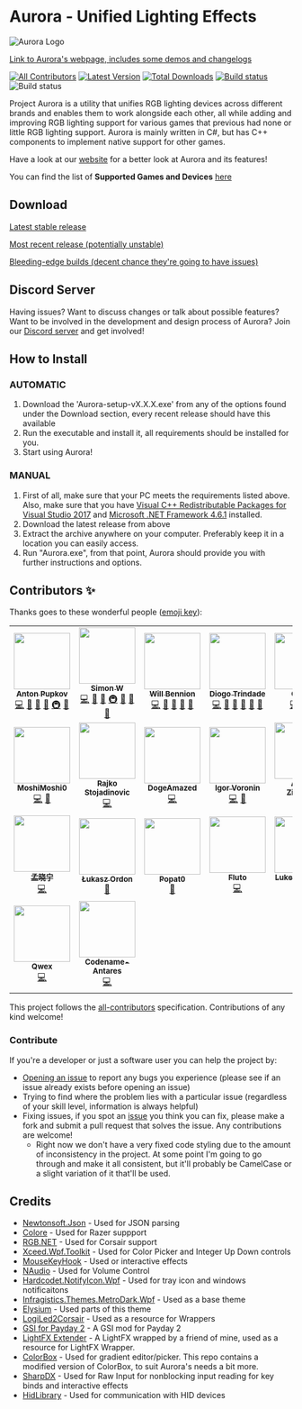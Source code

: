 # Aurora - Unified Lighting Effects
![Aurora Logo](http://i.imgur.com/ZkxyAyp.png)

[Link to Aurora's webpage, includes some demos and changelogs](http://project-aurora.com/)

[![All Contributors](https://img.shields.io/badge/all_contributors-17-orange.svg?style=flat-square)](#contributors-) [![Latest Version](https://img.shields.io/github/release/antonpup/aurora.svg)](https://github.com/antonpup/Aurora/releases/latest) [![Total Downloads](https://img.shields.io/github/downloads/antonpup/aurora/total.svg)](https://github.com/antonpup/Aurora/releases/latest) [![Build status](https://ci.appveyor.com/api/projects/status/jh44k7r5ewelxiss/branch/dev?svg=true)](https://ci.appveyor.com/project/antonpup/aurora/branch/dev) ![Build status](https://img.shields.io/badge/language-C%23-178600.svg)

Project Aurora is a utility that unifies RGB lighting devices across different brands and enables them to work alongside each other, all while adding and improving RGB lighting support for various games that previous had none or little RGB lighting support. Aurora is mainly written in C#, but has C++ components to implement native support for other games.

Have a look at our [website](https://www.project-aurora.com/) for a better look at Aurora and its features!

You can find the list of **Supported Games and Devices** [here](https://github.com/antonpup/Aurora/wiki/Supported-Games-&-Devices)

## Download

[Latest stable release](https://github.com/antonpup/Aurora/releases/latest)

[Most recent release (potentially unstable)](https://github.com/antonpup/Aurora/releases)

[Bleeding-edge builds (decent chance they're going to have issues)](https://ci.appveyor.com/project/antonpup/aurora/branch/dev/artifacts)

## Discord Server

Having issues? Want to discuss changes or talk about possible features? Want to be involved in the development and design process of Aurora? Join our [Discord server](https://discord.gg/YAuBmg9) and get involved!

## How to Install

### AUTOMATIC

1. Download the 'Aurora-setup-vX.X.X.exe' from any of the options found under the Download section, every recent release should have this available
2. Run the executable and install it, all requirements should be installed for you.
3. Start using Aurora!

### MANUAL

1. First of all, make sure that your PC meets the requirements listed above. Also, make sure that you have [Visual C++ Redistributable Packages for Visual Studio 2017](https://support.microsoft.com/en-gb/help/2977003/the-latest-supported-visual-c-downloads) and [Microsoft .NET Framework 4.6.1](https://www.microsoft.com/en-gb/download/details.aspx?id=49981) installed.
2. Download the latest release from above
3. Extract the archive anywhere on your computer. Preferably keep it in a location you can easily access.
4. Run "Aurora.exe", from that point, Aurora should provide you with further instructions and options.

## Contributors ✨

Thanks goes to these wonderful people ([emoji key](https://allcontributors.org/docs/en/emoji-key)):

<!-- ALL-CONTRIBUTORS-LIST:START - Do not remove or modify this section -->
<!-- prettier-ignore-start -->
<!-- markdownlint-disable -->
<table>
  <tr>
    <td align="center"><a href="https://github.com/antonpup"><img src="https://avatars2.githubusercontent.com/u/3421963?v=4" width="100px;" alt=""/><br /><sub><b>Anton Pupkov</b></sub></a><br /><a href="https://github.com/antonpup/Aurora/commits?author=antonpup" title="Code">💻</a> <a href="#question-antonpup" title="Answering Questions">💬</a> <a href="https://github.com/antonpup/Aurora/commits?author=antonpup" title="Documentation">📖</a> <a href="#design-antonpup" title="Design">🎨</a> <a href="#infra-antonpup" title="Infrastructure (Hosting, Build-Tools, etc)">🚇</a> <a href="https://github.com/antonpup/Aurora/pulls?q=is%3Apr+reviewed-by%3Aantonpup" title="Reviewed Pull Requests">👀</a></td>
    <td align="center"><a href="https://github.com/simon-wh"><img src="https://avatars3.githubusercontent.com/u/10797576?v=4" width="100px;" alt=""/><br /><sub><b>Simon W</b></sub></a><br /><a href="https://github.com/antonpup/Aurora/commits?author=simon-wh" title="Code">💻</a> <a href="#question-simon-wh" title="Answering Questions">💬</a> <a href="https://github.com/antonpup/Aurora/commits?author=simon-wh" title="Documentation">📖</a> <a href="#infra-simon-wh" title="Infrastructure (Hosting, Build-Tools, etc)">🚇</a> <a href="https://github.com/antonpup/Aurora/pulls?q=is%3Apr+reviewed-by%3Asimon-wh" title="Reviewed Pull Requests">👀</a> <a href="#projectManagement-simon-wh" title="Project Management">📆</a> <a href="#maintenance-simon-wh" title="Maintenance">🚧</a></td>
    <td align="center"><a href="https://github.com/Wibble199"><img src="https://avatars0.githubusercontent.com/u/3984322?v=4" width="100px;" alt=""/><br /><sub><b>Will Bennion</b></sub></a><br /><a href="https://github.com/antonpup/Aurora/commits?author=Wibble199" title="Code">💻</a> <a href="#question-Wibble199" title="Answering Questions">💬</a> <a href="https://github.com/antonpup/Aurora/commits?author=Wibble199" title="Documentation">📖</a> <a href="#maintenance-Wibble199" title="Maintenance">🚧</a> <a href="https://github.com/antonpup/Aurora/pulls?q=is%3Apr+reviewed-by%3AWibble199" title="Reviewed Pull Requests">👀</a></td>
    <td align="center"><a href="https://github.com/diogotr7"><img src="https://avatars2.githubusercontent.com/u/29486064?v=4" width="100px;" alt=""/><br /><sub><b>Diogo Trindade</b></sub></a><br /><a href="https://github.com/antonpup/Aurora/commits?author=diogotr7" title="Code">💻</a> <a href="#question-diogotr7" title="Answering Questions">💬</a> <a href="#maintenance-diogotr7" title="Maintenance">🚧</a> <a href="#projectManagement-diogotr7" title="Project Management">📆</a> <a href="https://github.com/antonpup/Aurora/pulls?q=is%3Apr+reviewed-by%3Adiogotr7" title="Reviewed Pull Requests">👀</a> <a href="https://github.com/antonpup/Aurora/commits?author=diogotr7" title="Documentation">📖</a></td>
    <td align="center"><a href="https://github.com/Gurjot95"><img src="https://avatars1.githubusercontent.com/u/20298837?v=4" width="100px;" alt=""/><br /><sub><b>Gurjot</b></sub></a><br /><a href="https://github.com/antonpup/Aurora/commits?author=Gurjot95" title="Code">💻</a> <a href="#question-Gurjot95" title="Answering Questions">💬</a> <a href="#maintenance-Gurjot95" title="Maintenance">🚧</a></td>
    <td align="center"><a href="https://github.com/gitmacer"><img src="https://avatars3.githubusercontent.com/u/37345589?v=4" width="100px;" alt=""/><br /><sub><b>Tim Oberle</b></sub></a><br /><a href="https://github.com/antonpup/Aurora/commits?author=gitmacer" title="Code">💻</a> <a href="#question-gitmacer" title="Answering Questions">💬</a> <a href="https://github.com/antonpup/Aurora/issues?q=author%3Agitmacer" title="Bug reports">🐛</a></td>
    <td align="center"><a href="https://github.com/SnakePin"><img src="https://avatars1.githubusercontent.com/u/18491360?v=4" width="100px;" alt=""/><br /><sub><b>SnakePin</b></sub></a><br /><a href="https://github.com/antonpup/Aurora/commits?author=SnakePin" title="Code">💻</a> <a href="#question-SnakePin" title="Answering Questions">💬</a></td>
  </tr>
  <tr>
    <td align="center"><a href="https://github.com/MoshiMoshi0"><img src="https://avatars2.githubusercontent.com/u/902882?v=4" width="100px;" alt=""/><br /><sub><b>MoshiMoshi0</b></sub></a><br /><a href="https://github.com/antonpup/Aurora/commits?author=MoshiMoshi0" title="Code">💻</a> <a href="#question-MoshiMoshi0" title="Answering Questions">💬</a></td>
    <td align="center"><a href="http://rajko.info"><img src="https://avatars3.githubusercontent.com/u/205276?v=4" width="100px;" alt=""/><br /><sub><b>Rajko Stojadinovic</b></sub></a><br /><a href="https://github.com/antonpup/Aurora/commits?author=rajkosto" title="Code">💻</a></td>
    <td align="center"><a href="https://github.com/DogeAmazed"><img src="https://avatars0.githubusercontent.com/u/2185647?v=4" width="100px;" alt=""/><br /><sub><b>DogeAmazed</b></sub></a><br /><a href="https://github.com/antonpup/Aurora/commits?author=DogeAmazed" title="Code">💻</a></td>
    <td align="center"><a href="https://github.com/VoronFX"><img src="https://avatars3.githubusercontent.com/u/7604250?v=4" width="100px;" alt=""/><br /><sub><b>Igor Voronin</b></sub></a><br /><a href="https://github.com/antonpup/Aurora/commits?author=VoronFX" title="Code">💻</a> <a href="#ideas-VoronFX" title="Ideas, Planning, & Feedback">🤔</a></td>
    <td align="center"><a href="https://lokalise.com"><img src="https://avatars1.githubusercontent.com/u/1381419?v=4" width="100px;" alt=""/><br /><sub><b>Arturs Ziborovs</b></sub></a><br /><a href="https://github.com/antonpup/Aurora/commits?author=DrParanoia" title="Code">💻</a></td>
    <td align="center"><a href="https://github.com/srodriguez1850"><img src="https://avatars3.githubusercontent.com/u/9145577?v=4" width="100px;" alt=""/><br /><sub><b>Sebastian Rodriguez</b></sub></a><br /><a href="https://github.com/antonpup/Aurora/commits?author=srodriguez1850" title="Code">💻</a></td>
    <td align="center"><a href="https://github.com/JoeyBallentine"><img src="https://avatars0.githubusercontent.com/u/34788790?v=4" width="100px;" alt=""/><br /><sub><b>Joey Ballentine</b></sub></a><br /><a href="https://github.com/antonpup/Aurora/commits?author=JoeyBallentine" title="Code">💻</a></td>
  </tr>
  <tr>
    <td align="center"><a href="https://github.com/meng0609"><img src="https://avatars2.githubusercontent.com/u/15703207?v=4" width="100px;" alt=""/><br /><sub><b>孟晓宁</b></sub></a><br /><a href="https://github.com/antonpup/Aurora/commits?author=meng0609" title="Code">💻</a></td>
    <td align="center"><a href="https://github.com/th3an7"><img src="https://avatars3.githubusercontent.com/u/13398380?v=4" width="100px;" alt=""/><br /><sub><b>Łukasz Ordon</b></sub></a><br /><a href="#question-th3an7" title="Answering Questions">💬</a></td>
    <td align="center"><a href="https://github.com/Popat0"><img src="https://avatars1.githubusercontent.com/u/712015?v=4" width="100px;" alt=""/><br /><sub><b>Popat0</b></sub></a><br /><a href="#question-Popat0" title="Answering Questions">💬</a></td>
    <td align="center"><a href="https://github.com/Fluto"><img src="https://avatars3.githubusercontent.com/u/7686594?v=4" width="100px;" alt=""/><br /><sub><b>Fluto</b></sub></a><br /><a href="https://github.com/antonpup/Aurora/commits?author=Fluto" title="Code">💻</a></td>
    <td align="center"><a href="http://stuntguy3000.com"><img src="https://avatars1.githubusercontent.com/u/1522389?v=4" width="100px;" alt=""/><br /><sub><b>Luke Anderson</b></sub></a><br /><a href="https://github.com/antonpup/Aurora/commits?author=stuntguy3000" title="Code">💻</a></td>
    <td align="center"><a href="https://github.com/thingamajig0"><img src="https://avatars1.githubusercontent.com/u/31176843?v=4" width="100px;" alt=""/><br /><sub><b>thingamajig0</b></sub></a><br /><a href="https://github.com/antonpup/Aurora/commits?author=thingamajig0" title="Code">💻</a></td>
    <td align="center"><a href="https://github.com/rushdie99"><img src="https://avatars3.githubusercontent.com/u/9208301?v=4" width="100px;" alt=""/><br /><sub><b>polinyeh</b></sub></a><br /><a href="https://github.com/antonpup/Aurora/commits?author=rushdie99" title="Code">💻</a></td>
  </tr>
  <tr>
    <td align="center"><a href="https://github.com/xQwexx"><img src="https://avatars3.githubusercontent.com/u/17799600?v=4" width="100px;" alt=""/><br /><sub><b>Qwex</b></sub></a><br /><a href="https://github.com/antonpup/Aurora/commits?author=xQwexx" title="Code">💻</a></td>
    <td align="center"><a href="https://github.com/Predator4578"><img src="https://avatars.githubusercontent.com/Predator4578" width="100px;" alt=""/><br /><sub><b>Codename-Antares</b></sub></a><br /><a href="https://github.com/Predator4578/Aurora/tree/DeviceLayout" title="Code">💻</a></td>
  </tr>  
</table>

<!-- markdownlint-enable -->
<!-- prettier-ignore-end -->
<!-- ALL-CONTRIBUTORS-LIST:END -->

This project follows the [all-contributors](https://github.com/all-contributors/all-contributors) specification. Contributions of any kind welcome!

### Contribute

If you're a developer or just a software user you can help the project by:

* [Opening an issue](https://github.com/antonpup/Aurora/issues) to report any bugs you experience (please see if an issue already exists before opening an issue)
* Trying to find where the problem lies with a particular issue (regardless of your skill level, information is always helpful)
* Fixing issues, if you spot an [issue](https://github.com/antonpup/Aurora/issues) you think you can fix, please make a fork and submit a pull request that solves the issue. Any contributions are welcome!
  * Right now we don't have a very fixed code styling due to the amount of inconsistency in the project. At some point I'm going to go through and make it all consistent, but it'll probably be CamelCase or a slight variation of it that'll be used.



## Credits

* [Newtonsoft.Json](https://github.com/JamesNK/Newtonsoft.Json) - Used for JSON parsing
* [Colore](https://github.com/CoraleStudios/Colore) - Used for Razer suppport
* [RGB.NET](https://github.com/DarthAffe/RGB.NET) - Used for Corsair support
* [Xceed.Wpf.Toolkit](http://wpftoolkit.codeplex.com/) - Used for Color Picker and Integer Up Down controls
* [MouseKeyHook](https://github.com/gmamaladze/globalmousekeyhook) - Used or interactive effects
* [NAudio](https://github.com/naudio/NAudio) - Used for Volume Control
* [Hardcodet.NotifyIcon.Wpf](http://www.hardcodet.net/wpf-notifyicon) - Used for tray icon and windows notificaitons
* [Infragistics.Themes.MetroDark.Wpf](http://www.infragistics.com/community/blogs/blagunas/archive/2013/05/25/free-metro-light-and-dark-themes-for-wpf-and-silverlight-microsoft-controls.aspx) - Used as a base theme
* [Elysium](https://elysium.codeplex.com/) - Used parts of this theme
* [LogiLed2Corsair](https://github.com/VRocker/LogiLed2Corsair) - Used as a resource for Wrappers
* [GSI for Payday 2](https://github.com/simon-wh/PAYDAY-2-GSI) - A GSI mod for Payday 2
* [LightFX Extender](https://github.com/Archomeda/lightfx-extender) - A LightFX wrapped by a friend of mine, used as a resource for LightFX Wrapper.
* [ColorBox](http://colorbox.codeplex.com/) - Used for gradient editor/picker. This repo contains a modified version of ColorBox, to suit Aurora's needs a bit more.
* [SharpDX](http://sharpdx.org/) - Used for Raw Input for nonblocking input reading for key binds and interactive effects
* [HidLibrary](https://github.com/mikeobrien/HidLibrary) - Used for communication with HID devices
